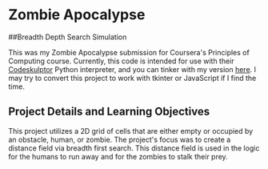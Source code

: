 # Zombie Apocalypse
##Breadth Depth Search Simulation

This was my Zombie Apocalypse submission for Coursera's Principles of Computing course. Currently, this code is intended for use with their [Codeskulptor](http://www.codeskulptor.org/) Python interpreter, and you can tinker with my version [here](http://www.codeskulptor.org/#user41_bR8hsxFWu0_14.py). I may try to convert this project to work with tkinter or JavaScript if I find the time.

## Project Details and Learning Objectives

This project utilizes a 2D grid of cells that are either empty or occupied by an obstacle, human, or zombie. The project's focus was to create a distance field via breadth first search. This distance field is used in the logic for the humans to run away and for the zombies to stalk their prey.
